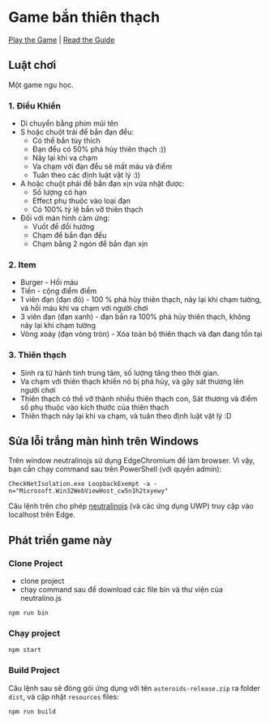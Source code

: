 # Game bắn thiên thạch

[Play the Game](https://mawngo.github.io/space-shooter-game/) | [Read the Guide](https://mawngo.github.io/space-shooter-game/guide.html)

## Luật chơi

Một game ngu học.

### 1. Điều Khiển

- Di chuyển bằng phím mũi tên
- S hoặc chuột trái để bắn đạn đểu:
    - Có thể bắn tùy thích
    - Đạn đểu có 50% phá hủy thiên thạch :))
    - Nảy lại khi va chạm
    - Va chạm với đạn đểu sẽ mất máu và điểm
    - Tuân theo các định luật vật lý :))
- A hoặc chuột phải để bắn đạn xịn vừa nhặt được:
    - Số lượng có hạn
    - Effect phụ thuộc vào loại đạn
    - Có 100% tỷ lệ bắn vỡ thiên thạch
- Đối với màn hình cảm ứng:
    - Vuốt để đổi hướng
    - Chạm để bắn đạn đểu
    - Chạm bằng 2 ngón để bắn đạn xịn

### 2. Item

- Burger - Hồi máu
- Tiền - cộng điểm điểm
- 1 viên đạn (đạn đỏ) - 100 % phá hủy thiên thạch, nảy lại khi chạm tường, và hồi máu khi va chạm với người chơi
- 3 viên đạn (đạn xanh) - đạn bắn ra 100% phá hủy thiên thạch, không nảy lại khi chạm tường
- Vòng xoáy (đạn vòng tròn) - Xóa toàn bộ thiên thạch và đạn đang tồn tại

### 3. Thiên thạch

- Sinh ra từ hành tinh trung tâm, số lượng tăng theo thời gian.
- Va chạm với thiên thạch khiến nó bị phá hủy, và gây sát thương lên người chơi
- Thiên thạch có thể vỡ thành nhiều thiên thạch con, Sát thương và điểm số phụ thuộc vào kích thước của thiên thạch
- Thiên thạch nảy lại khi va chạm, và tuân theo định luật vật lý :D

## Sửa lỗi trắng màn hình trên Windows

Trên window neutralinojs sử dụng EdgeChromium để làm browser. Vì vậy, bạn
cần chạy command sau trên PowerShell (với quyền
admin):

```shell
CheckNetIsolation.exe LoopbackExempt -a -n="Microsoft.Win32WebViewHost_cw5n1h2txyewy"
```

Câu lệnh trên cho phép [neutralinojs](https://github.com/neutralinojs/neutralinojs) (và các ứng dụng UWP) truy cập vào
localhost trên Edge.

## Phát triển game này

### Clone Project

- clone project
- chạy command sau để download các file bin và thư viện của neutralino.js

```shell
npm run bin
```

### Chạy project

```shell
npm start
```

### Build Project

Câu lệnh sau sẽ đóng gói ứng dụng với tên `asteroids-release.zip` ra folder `dist`, và cập nhật `resources` files:

```shell
npm run build
```
